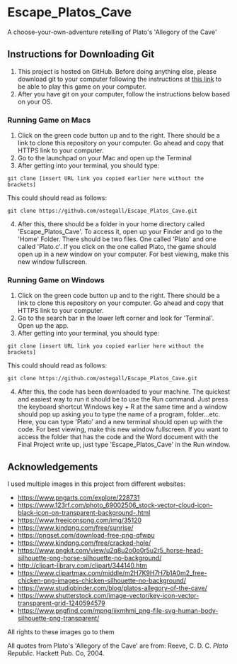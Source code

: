 # Escape_Platos_Cave
A choose-your-own-adventure retelling of Plato's 'Allegory of the Cave'

## Instructions for Downloading Git
1. This project is hosted on GitHub. Before doing anything else, please download git to your computer following the instructions at [this link](https://github.com/git-guides/install-git) to be able to play this game on your computer.
2. After you have git on your computer, follow the instructions below based on your OS.

### Running Game on Macs
1. Click on the green code button up and to the right. There should be a link to clone this repository on your computer. Go ahead and copy that HTTPS link to your computer.
2. Go to the launchpad on your Mac and open up the Terminal
3. After getting into your terminal, you should type:

```
git clone [insert URL link you copied earlier here without the brackets]
```

This could should read as follows:
```
git clone https://github.com/ostegall/Escape_Platos_Cave.git
```

4. After this, there should be a folder in your home directory called 'Escape_Platos_Cave'. To access it, open up your Finder and go to the 'Home' Folder. There should be two files. One called 'Plato' and one called 'Plato.c'. If you click on the one called Plato, the game should open up in a new window on your computer. For best viewing, make this new window fullscreen.

### Running Game on Windows
1. Click on the green code button up and to the right. There should be a link to clone this repository on your computer. Go ahead and copy that HTTPS link to your computer.
2. Go to the search bar in the lower left corner and look for 'Terminal'. Open up the app.
3. After getting into your terminal, you should type:

```
git clone [insert URL link you copied earlier here without the brackets]
```

This could should read as follows:
```
git clone https://github.com/ostegall/Escape_Platos_Cave.git
```
4. After this, the code has been downloaded to your machine. The quickest and easiest way to run it should be to use the Run command. Just press the keyboard shortcut Windows key + R at the same time and a window should pop up asking you to type the name of a program, folder...etc. Here, you can type 'Plato' and a new terminal should open up with the code. For best viewing, make this new window fullscreen. If you want to access the folder that has the code and the Word document with the Final Project write up, just type 'Escape_Platos_Cave' in the Run window.

## Acknowledgements
I used multiple images in this project from different websites:
* https://www.pngarts.com/explore/228731
* https://www.123rf.com/photo_69002506_stock-vector-cloud-icon-black-icon-on-transparent-background-.html
* https://www.freeiconspng.com/img/35120
* https://www.kindpng.com/free/sunrise/
* https://pngset.com/download-free-png-qfwpu
* https://www.kindpng.com/free/cracked-hole/
* https://www.pngkit.com/view/u2q8u2o0o0r5u2r5_horse-head-silhouette-png-horse-silhouette-no-background/
* http://clipart-library.com/clipart/344140.htm
* https://www.clipartmax.com/middle/m2H7K9H7H7b1A0m2_free-chicken-png-images-chicken-silhouette-no-background/
* https://www.studiobinder.com/blog/platos-allegory-of-the-cave/
* https://www.shutterstock.com/image-vector/key-icon-vector-transparent-grid-1240594579
* https://www.pngfind.com/mpng/iixmhmi_png-file-svg-human-body-silhouette-png-transparent/

All rights to these images go to them

All quotes from Plato's 'Allegory of the Cave' are from:
Reeve, C. D. C. _Plato Republic_. Hackett Pub. Co, 2004.